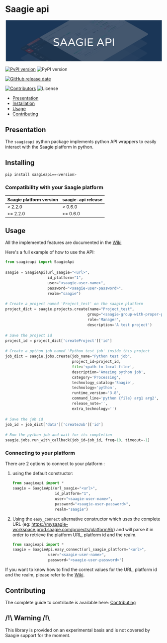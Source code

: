 # Saagie api

![Saagie api logo](https://github.com/saagie/api-saagie/blob/master/.github/banner.png?raw=true)

[![PyPI version](https://img.shields.io/pypi/v/saagieapi?style=for-the-badge)](https://pypi.org/project/saagieapi/)
![PyPI version](https://img.shields.io/pypi/pyversions/saagieapi?style=for-the-badge)

[![GitHub release date](https://img.shields.io/github/release-date/saagie/api-saagie?style=for-the-badge&color=blue)][releases]

[![Contributors](https://img.shields.io/github/contributors/saagie/api-saagie?style=for-the-badge&color=black)][contributors]
![License](https://img.shields.io/pypi/l/saagieapi?style=for-the-badge&color=black)

[releases]: https://github.com/saagie/api-saagie/releases

[contributors]: https://github.com/saagie/api-saagie/graphs/contributors

- [Presentation](#presentation)
- [Installation](#installing)
- [Usage](#usage)
- [Contributing](#contributing)

## Presentation

The `saagieapi` python package implements python API wrappers to easily interact with the Saagie platform in python.

## Installing

```bash
pip install saagieapi==<version>
```

### Compatibility with your Saagie platform

| **Saagie platform version** | **saagie-api release** |
|-----------------------------|------------------------|
| < 2.2.0                     | < 0.6.0                |
| >= 2.2.0                    | >= 0.6.0               |

## Usage

All the implemented features are documented in the [Wiki](https://github.com/saagie/api-saagie/wiki)

Here's a full example of how to use the API:

```python
from saagieapi import SaagieApi

saagie = SaagieApi(url_saagie="<url>",
                   id_platform="1",
                   user="<saagie-user-name>",
                   password="<saagie-user-password>",
                   realm="saagie")

# Create a project named 'Project_test' on the saagie platform
project_dict = saagie.projects.create(name="Project_test",
                                     group="<saagie-group-with-proper-permissions>",
                                     role='Manager',
                                     description='A test project')

# Save the project id
project_id = project_dict['createProject']['id']

# Create a python job named 'Python test job' inside this project
job_dict = saagie.jobs.create(job_name="Python test job",
                              project_id=project_id,
                              file='<path-to-local-file>',
                              description='Amazing python job',
                              category='Processing',
                              technology_catalog='Saagie',
                              technology='python',
                              runtime_version='3.8',
                              command_line='python {file} arg1 arg2',
                              release_note='',
                              extra_technology='')

# Save the job id
job_id = job_dict['data']['createJob']['id']

# Run the python job and wait for its completion
saagie.jobs.run_with_callback(job_id=job_id, freq=10, timeout=-1)

```

### Connecting to your platform

There are 2 options to connect to your platform :

1. using the default constructor:

    ```python
    from saagieapi import *
    saagie = SaagieApi(url_saagie="<url>",
                       id_platform="1",
                       user="<saagie-user-name>",
                       password="<saagie-user-password>",
                       realm="saagie")
    ```

2. Using the `easy_connect` alternative constructor which uses the complete URL (eg:
    <https://mysaagie-workspace.prod.saagie.com/projects/platform/6/>) and will
    parse it in order to retrieve the platform URL, platform id and the realm.

    ```python
    from saagieapi import *
    saagie = SaagieApi.easy_connect(url_saagie_platform="<url>",
                    user="<saagie-user-name>",
                    password="<saagie-user-password>")
    ```

If you want to know how to find the correct values for the URL, platform id and the realm,
please refer to the [Wiki](https://github.com/saagie/api-saagie/wiki#connecting-to-your-platform).

## Contributing

The complete guide to contribute is available here:
[Contributing](https://github.com/saagie/api-saagie/blob/master/CONTRIBUTING.md)


## /!\ Warning /!\ 
This library is provided on an experimental basis and is not covered by Saagie support for the moment.